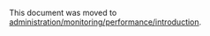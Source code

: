 This document was moved to [administration/monitoring/performance/introduction](../../administration/monitoring/performance/introduction.md).
